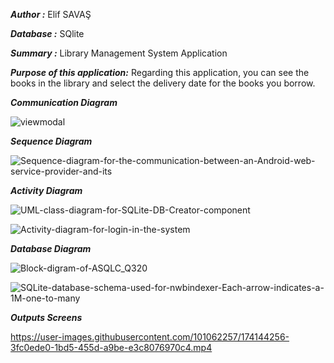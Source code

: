 ***Author :*** Elif SAVAŞ

***Database :*** SQlite

***Summary :*** Library Management System Application

***Purpose of this application:***
Regarding this application, you can see the books in the library and select the delivery date for the books you borrow.

***Communication Diagram***

![viewmodal](https://user-images.githubusercontent.com/101062257/176176899-d0a1437b-8b9f-4301-876f-4153076a5980.png)


***Sequence Diagram***

![Sequence-diagram-for-the-communication-between-an-Android-web-service-provider-and-its](https://user-images.githubusercontent.com/101062257/176176553-3c7c184c-f6c5-495e-97c5-2a9f2b5a70cb.png)


***Activity Diagram***


![UML-class-diagram-for-SQLite-DB-Creator-component](https://user-images.githubusercontent.com/101062257/176178198-9bba68f4-9d6e-48a9-9cec-beb02606cbd1.png)



![Activity-diagram-for-login-in-the-system](https://user-images.githubusercontent.com/101062257/174196715-de792bd2-a9d7-480c-a9c7-22f3a8da5a2c.png)


***Database Diagram***


![Block-digram-of-ASQLC_Q320](https://user-images.githubusercontent.com/101062257/176177738-91287bcd-57d1-427a-aadc-896d9f0d4184.jpg)



![SQLite-database-schema-used-for-nwbindexer-Each-arrow-indicates-a-1M-one-to-many](https://user-images.githubusercontent.com/101062257/174196753-009ebbbb-e14c-4697-87a9-960996ea3ef5.png)

***Outputs Screens***

https://user-images.githubusercontent.com/101062257/174144256-3fc0ede0-1bd5-455d-a9be-e3c8076970c4.mp4

